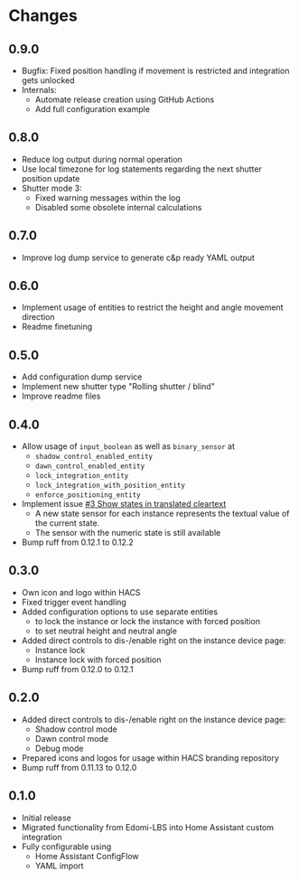 # Changes

## 0.9.0
* Bugfix: Fixed position handling if movement is restricted and integration gets unlocked
* Internals: 
  * Automate release creation using GitHub Actions
  * Add full configuration example

## 0.8.0
* Reduce log output during normal operation
* Use local timezone for log statements regarding the next shutter position update
* Shutter mode 3:
  * Fixed warning messages within the log
  * Disabled some obsolete internal calculations

## 0.7.0
* Improve log dump service to generate c&p ready YAML output

## 0.6.0
* Implement usage of entities to restrict the height and angle movement direction
* Readme finetuning

## 0.5.0
* Add configuration dump service
* Implement new shutter type "Rolling shutter / blind"
* Improve readme files

## 0.4.0
* Allow usage of `input_boolean` as well as `binary_sensor` at 
  * `shadow_control_enabled_entity`
  * `dawn_control_enabled_entity`
  * `lock_integration_entity`
  * `lock_integration_with_position_entity`
  * `enforce_positioning_entity`
* Implement issue [#3 Show states in translated cleartext](https://github.com/starwarsfan/shadow-control/issues/3)
  * A new state sensor for each instance represents the textual value of the current state.
  * The sensor with the numeric state is still available
* Bump ruff from 0.12.1 to 0.12.2

## 0.3.0
* Own icon and logo within HACS
* Fixed trigger event handling
* Added configuration options to use separate entities 
  * to lock the instance or lock the instance with forced position
  * to set neutral height and neutral angle
* Added direct controls to dis-/enable right on the instance device page:
  * Instance lock
  * Instance lock with forced position
* Bump ruff from 0.12.0 to 0.12.1

## 0.2.0
* Added direct controls to dis-/enable right on the instance device page:
  * Shadow control mode
  * Dawn control mode
  * Debug mode
* Prepared icons and logos for usage within HACS branding repository
* Bump ruff from 0.11.13 to 0.12.0

## 0.1.0
* Initial release
* Migrated functionality from Edomi-LBS into Home Assistant custom integration
* Fully configurable using 
  * Home Assistant ConfigFlow
  * YAML import
